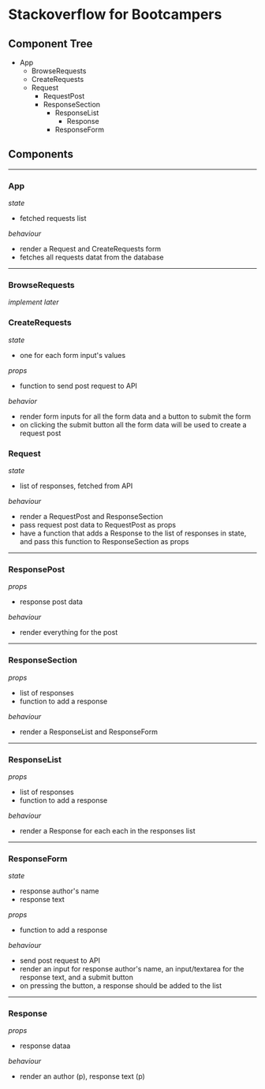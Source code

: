# Stackoverflow for Bootcampers

## Component Tree

- App
    - BrowseRequests
    - CreateRequests
    - Request
        - RequestPost
        - ResponseSection
            - ResponseList
                - Response
            - ResponseForm

## Components

---

### App

_state_

- fetched requests list

_behaviour_

- render a Request and CreateRequests form
- fetches all requests datat from the database

---

### BrowseRequests

_implement later_

### CreateRequests

_state_

- one for each form input's values

_props_

- function to send post request to API

_behavior_

- render form inputs for all the form data and a button to submit the form
- on clicking the submit button all the form data will be used to create a request post

### Request

_state_

- list of responses, fetched from API

_behaviour_

- render a RequestPost and ResponseSection
- pass request post data to RequestPost as props
- have a function that adds a Response to the list of responses in state, and pass this function to ResponseSection as props

---

### ResponsePost

_props_

- response post data

_behaviour_

- render everything for the post

---

### ResponseSection

_props_

- list of responses
- function to add a response

_behaviour_

- render a ResponseList and ResponseForm

---

### ResponseList

_props_

- list of responses
- function to add a response

_behaviour_

- render a Response for each each in the responses list

---

### ResponseForm

_state_

- response author's name
- response text

_props_

- function to add a response

_behaviour_

- send post request to API
- render an input for response author's name, an input/textarea for the response text, and a submit button
- on pressing the button, a response should be added to the list

---

### Response

_props_

- response dataa

_behaviour_

- render an author (p), response text (p)
